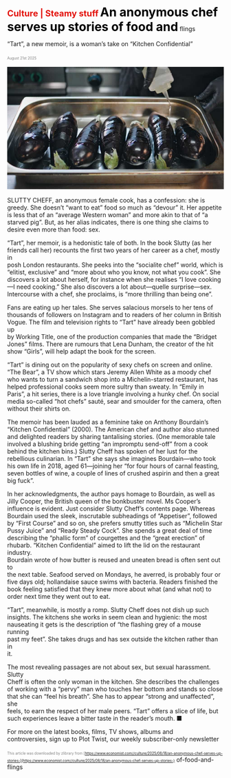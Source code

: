 <span style="color:#E3120B; font-size:14.9pt; font-weight:bold;">Culture | Steamy stuff</span>
<span style="color:#000000; font-size:21.0pt; font-weight:bold;">An anonymous chef serves up stories of food and</span>
flings

“Tart”, a new memoir, is a woman’s take on “Kitchen Confidential”

<span style="color:#808080; font-size:6.2pt;">August 21st 2025</span>
  

![](../images/071_An_anonymous_chef_serves_up_stories_of_food_and_flings/p0291_img01.jpeg)
  
SLUTTY CHEFF, an anonymous female cook, has a confession: she is  
greedy. She doesn’t “want to eat” food so much as “devour” it. Her appetite  
is less that of an “average Western woman” and more akin to that of “a  
starved pig”. But, as her alias indicates, there is one thing she claims to  
desire even more than food: sex.

“Tart”, her memoir, is a hedonistic tale of both. In the book Slutty (as her  
friends call her) recounts the first two years of her career as a chef, mostly in  
posh London restaurants. She peeks into the “socialite chef” world, which is  
“elitist, exclusive” and “more about who you know, not what you cook”. She  
discovers a lot about herself, for instance when she realises “I love cooking
—I need cooking.” She also discovers a lot about—quelle surprise—sex.  
Intercourse with a chef, she proclaims, is “more thrilling than being one”.

Fans are eating up her tales. She serves salacious morsels to her tens of  
thousands of followers on Instagram and to readers of her column in British  
Vogue. The film and television rights to “Tart” have already been gobbled up  
by Working Title, one of the production companies that made the “Bridget  
Jones” films. There are rumours that Lena Dunham, the creator of the hit  
show “Girls”, will help adapt the book for the screen.

“Tart” is dining out on the popularity of sexy chefs on screen and online.  
“The Bear”, a TV show which stars Jeremy Allen White as a moody chef  
who wants to turn a sandwich shop into a Michelin-starred restaurant, has  
helped professional cooks seem more sultry than sweaty. In “Emily in  
Paris”, a hit series, there is a love triangle involving a hunky chef. On social  
media so-called “hot chefs” sauté, sear and smoulder for the camera, often  
without their shirts on.

The memoir has been lauded as a feminine take on Anthony Bourdain’s  
“Kitchen Confidential” (2000). The American chef and author also stunned  
and delighted readers by sharing tantalising stories. (One memorable tale  
involved a blushing bride getting “an impromptu send-off” from a cook  
behind the kitchen bins.) Slutty Cheff has spoken of her lust for the  
rebellious culinarian. In “Tart” she says she imagines Bourdain—who took  
his own life in 2018, aged 61—joining her “for four hours of carnal feasting,  
seven bottles of wine, a couple of lines of crushed aspirin and then a great  
big fuck”.

In her acknowledgments, the author pays homage to Bourdain, as well as  
Jilly Cooper, the British queen of the bonkbuster novel. Ms Cooper’s  
influence is evident. Just consider Slutty Cheff’s contents page. Whereas  
Bourdain used the sleek, inscrutable subheadings of “Appetiser”, followed  
by “First Course” and so on, she prefers smutty titles such as “Michelin Star  
Pussy Juice” and “Ready Steady Cock”. She spends a great deal of time  
describing the “phallic form” of courgettes and the “great erection” of  
rhubarb.
“Kitchen Confidential” aimed to lift the lid on the restaurant industry.  
Bourdain wrote of how butter is reused and uneaten bread is often sent out to  
the next table. Seafood served on Mondays, he averred, is probably four or  
five days old; hollandaise sauce swims with bacteria. Readers finished the  
book feeling satisfied that they knew more about what (and what not) to  
order next time they went out to eat.

“Tart”, meanwhile, is mostly a romp. Slutty Cheff does not dish up such  
insights. The kitchens she works in seem clean and hygienic: the most  
nauseating it gets is the description of “the flashing grey of a mouse running  
past my feet”. She takes drugs and has sex outside the kitchen rather than in  
it.

The most revealing passages are not about sex, but sexual harassment. Slutty  
Cheff is often the only woman in the kitchen. She describes the challenges  
of working with a “pervy” man who touches her bottom and stands so close  
that she can “feel his breath”. She has to appear “strong and unaffected”, she  
feels, to earn the respect of her male peers. “Tart” offers a slice of life, but  
such experiences leave a bitter taste in the reader’s mouth. ■

For more on the latest books, films, TV shows, albums and  
controversies, sign up to Plot Twist, our weekly subscriber-only newsletter

<span style="color:#808080; font-size:6.2pt;">This article was downloaded by zlibrary from [https://www.economist.com//culture/2025/08/18/an-anonymous-chef-serves-up-stories-](https://www.economist.com//culture/2025/08/18/an-anonymous-chef-serves-up-stories-)</span>
of-food-and-flings